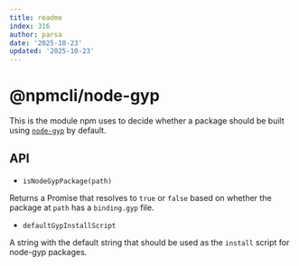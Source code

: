 ```yaml
---
title: readme
index: 316
author: parsa
date: '2025-10-23'
updated: '2025-10-23'
---
```

# @npmcli/node-gyp

This is the module npm uses to decide whether a package should be built
using [`node-gyp`](https://github.com/nodejs/node-gyp) by default.

## API

* `isNodeGypPackage(path)`

Returns a Promise that resolves to `true` or `false` based on whether the
package at `path` has a `binding.gyp` file.

* `defaultGypInstallScript`

A string with the default string that should be used as the `install`
script for node-gyp packages.
